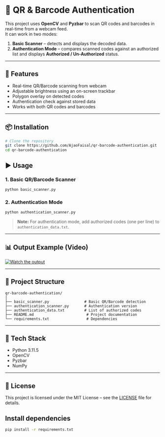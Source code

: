 # 🔐 QR & Barcode Authentication

This project uses **OpenCV** and **Pyzbar** to scan QR codes and barcodes in real-time from a webcam feed.  
It can work in two modes:  
1. **Basic Scanner** – detects and displays the decoded data.  
2. **Authentication Mode** – compares scanned codes against an authorized list and displays **Authorized / Un-Authorized** status.

---

## 🚀 Features
- Real-time QR/Barcode scanning from webcam
- Adjustable brightness using an on-screen trackbar
- Polygon overlay on detected codes
- Authentication check against stored data
- Works with both QR codes and barcodes

---

## 📦 Installation

```bash
# Clone the repository
git clone https://github.com/AjaoFaisal/qr-barcode-authentication.git
cd qr-barcode-authentication
```

## ▶️ Usage

### **1. Basic QR/Barcode Scanner**
```bash
python basic_scanner.py
```

### **2. Authentication Mode**
```bash
python authentication_scanner.py
```
> **Note:** For authentication mode, add authorized codes (one per line) to `authentication_data.txt`.

---

## 📊 Output Example (Video)
[![Watch the output](https://img.youtube.com/vi/rwAKQziR8cU/hqdefault.jpg)](https://youtu.be/rwAKQziR8cU?feature=shared)

---

## 📂 Project Structure
```
qr-barcode-authentication/
│
├── basic_scanner.py                # Basic QR/Barcode detection
├── authentication_scanner.py       # Authentication version
├── authentication_data.txt         # List of authorized codes
├── README.md                        # Project documentation
└── requirements.txt                 # Dependencies
```

---

## 🧠 Tech Stack
- Python 3.11.5
- OpenCV
- Pyzbar
- NumPy

---

## 📜 License
This project is licensed under the MIT License – see the [LICENSE](LICENSE) file for details.

## Install dependencies
```bash
pip install -r requirements.txt
```
